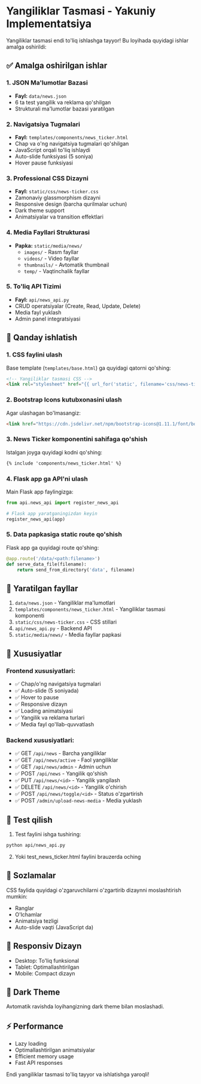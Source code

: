 # Yangiliklar Tasmasi - Yakuniy Implementatsiya

Yangiliklar tasmasi endi to'liq ishlashga tayyor! Bu loyihada quyidagi ishlar amalga oshirildi:

## ✅ Amalga oshirilgan ishlar

### 1. JSON Ma'lumotlar Bazasi
- **Fayl:** `data/news.json`
- 6 ta test yangilik va reklama qo'shilgan
- Strukturali ma'lumotlar bazasi yaratilgan

### 2. Navigatsiya Tugmalari
- **Fayl:** `templates/components/news_ticker.html`
- Chap va o'ng navigatsiya tugmalari qo'shilgan
- JavaScript orqali to'liq ishlaydi
- Auto-slide funksiyasi (5 soniya)
- Hover pause funksiyasi

### 3. Professional CSS Dizayni
- **Fayl:** `static/css/news-ticker.css`
- Zamonaviy glassmorphism dizayni
- Responsive design (barcha qurilmalar uchun)
- Dark theme support
- Animatsiyalar va transition effektlari

### 4. Media Fayllari Strukturasi
- **Papka:** `static/media/news/`
  - `images/` - Rasm fayllar
  - `videos/` - Video fayllar
  - `thumbnails/` - Avtomatik thumbnail
  - `temp/` - Vaqtinchalik fayllar

### 5. To'liq API Tizimi
- **Fayl:** `api/news_api.py`
- CRUD operatsiyalar (Create, Read, Update, Delete)
- Media fayl yuklash
- Admin panel integratsiyasi

## 🚀 Qanday ishlatish

### 1. CSS faylini ulash
Base template (`templates/base.html`) ga quyidagi qatorni qo'shing:

```html
<!-- Yangiliklar tasmasi CSS -->
<link rel="stylesheet" href="{{ url_for('static', filename='css/news-ticker.css') }}">
```

### 2. Bootstrap Icons kutubxonasini ulash
Agar ulashagan bo'lmasangiz:

```html
<link href="https://cdn.jsdelivr.net/npm/bootstrap-icons@1.11.1/font/bootstrap-icons.css" rel="stylesheet">
```

### 3. News Ticker komponentini sahifaga qo'shish
Istalgan joyga quyidagi kodni qo'shing:

```html
{% include 'components/news_ticker.html' %}
```

### 4. Flask app ga API'ni ulash
Main Flask app faylingizga:

```python
from api.news_api import register_news_api

# Flask app yaratganingizdan keyin
register_news_api(app)
```

### 5. Data papkasiga static route qo'shish
Flask app ga quyidagi route qo'shing:

```python
@app.route('/data/<path:filename>')
def serve_data_file(filename):
    return send_from_directory('data', filename)
```

## 📁 Yaratilgan fayllar

1. `data/news.json` - Yangiliklar ma'lumotlari
2. `templates/components/news_ticker.html` - Yangiliklar tasmasi komponenti
3. `static/css/news-ticker.css` - CSS stillari
4. `api/news_api.py` - Backend API
5. `static/media/news/` - Media fayllar papkasi

## 🎯 Xususiyatlar

### Frontend xususiyatlari:
- ✅ Chap/o'ng navigatsiya tugmalari
- ✅ Auto-slide (5 soniyada)
- ✅ Hover to pause
- ✅ Responsive dizayn
- ✅ Loading animatsiyasi
- ✅ Yangilik va reklama turlari
- ✅ Media fayl qo'llab-quvvatlash

### Backend xususiyatlari:
- ✅ GET `/api/news` - Barcha yangiliklar
- ✅ GET `/api/news/active` - Faol yangiliklar
- ✅ GET `/api/news/admin` - Admin uchun
- ✅ POST `/api/news` - Yangilik qo'shish
- ✅ PUT `/api/news/<id>` - Yangilik yangilash
- ✅ DELETE `/api/news/<id>` - Yangilik o'chirish
- ✅ POST `/api/news/toggle/<id>` - Status o'zgartirish
- ✅ POST `/admin/upload-news-media` - Media yuklash

## 🔧 Test qilish

1. Test faylini ishga tushiring:
```bash
python api/news_api.py
```

2. Yoki test_news_ticker.html faylini brauzerda oching

## 🎨 Sozlamalar

CSS faylida quyidagi o'zgaruvchilarni o'zgartirib dizaynni moslashtirish mumkin:

- Ranglar
- O'lchamlar  
- Animatsiya tezligi
- Auto-slide vaqti (JavaScript da)

## 📱 Responsiv Dizayn

- Desktop: To'liq funksional
- Tablet: Optimallashtirilgan
- Mobile: Compact dizayn

## 🌙 Dark Theme

Avtomatik ravishda loyihangizning dark theme bilan moslashadi.

## ⚡ Performance

- Lazy loading
- Optimallashtirilgan animatsiyalar
- Efficient memory usage
- Fast API responses

Endi yangiliklar tasmasi to'liq tayyor va ishlatishga yaroqli!